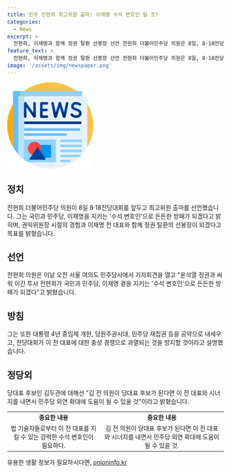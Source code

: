 ```yaml
---
title: 민주 전현희 최고위원 출마! 이재명 수석 변호인 될 것?
categories:
  - News
excerpt: >
  전현희, 이재명과 함께 정권 탈환 선봉장 선언 전현희 더불어민주당 의원은 8일, 8·18전당대회를 앞두고 최고위원 출마를 선언했다. 그는 이재명과 결집하여 국민과 더불어민주당을 지키며 정권 탈환의 선봉장이 될 것을 선언했다. 또한 4년 중임제 개헌, 민주당 재집권, 검찰독재 종식 등을 공약으로 내세웠으며, 김두관 전 의원이 당대표 후보가 된다면 민주당 외연 확대에 기여할 것이라고 전했다.
feature_text: >
  전현희, 이재명과 함께 정권 탈환 선봉장 선언 전현희 더불어민주당 의원은 8일, 8·18전당대회를 앞두고 최고위원 출마를 선언했다. 그는 이재명과 결집하여 국민과 더불어민주당을 지키며 정권 탈환의 선봉장이 될 것을 선언했다. 또한 4년 중임제 개헌, 민주당 재집권, 검찰독재 종식 등을 공약으로 내세웠으며, 김두관 전 의원이 당대표 후보가 된다면 민주당 외연 확대에 기여할 것이라고 전했다.
image: '/assets/img/newspaper.png'
---
```


<p><img src="/assets/img/newspaper.png" alt="kimp 속보" /></p>

<h2 data-ke-size="size26">정치</h2>

<p data-ke-size="size16">전현희 더불어민주당 의원이 8일 8·18전당대회를 앞두고 최고위원 출마를 선언했습니다. 그는 국민과 민주당, 이재명을 지키는 '수석 변호인'으로 든든한 방패가 되겠다고 밝히며, 권익위원장 시절의 경험과 이재명 전 대표와 함께 정권 탈환의 선봉장이 되겠다고 목표를 밝혔습니다.</p>

<h2 data-ke-size="size26">선언</h2>

<p data-ke-size="size16">전현희 의원은 이날 오전 서울 여의도 민주당사에서 기자회견을 열고 "윤석열 정권과 싸워 이긴 투사 전현희가 국민과 민주당, 이재명 곁을 지키는 '수석 변호인'으로 든든한 방패가 되겠다"고 밝혔습니다.</p>

<h2 data-ke-size="size26">방침</h2>

<p data-ke-size="size16">그는 또한 대통령 4년 중임제 개헌, 당원주권시대, 민주당 재집권 등을 공약으로 내세우고, 전당대회가 이 전 대표에 대한 충성 경쟁으로 과열되는 것을 방지할 것이라고 설명했습니다.</p>

<h2 data-ke-size="size26">정당외</h2>

<p data-ke-size="size16">당대표 후보인 김두관에 대해선 "김 전 의원이 당대표 후보가 된다면 이 전 대표와 시너지를 내면서 민주당 외연 확대에 도움이 될 수 있을 것"이라고 밝혔습니다.</p>

<table>
    <tbody>
        <tr>
            <td style="text-align: center; height: 17px;"><b>중요한 내용</b></td>
            <td style="text-align: center; height: 17px;"><b>중요한 내용</b></td>
        </tr>
        <tr>
            <td style="text-align: center;">법 기술자들로부터 이 전 대표를 지킬 수 있는 강력한 수석 변호인이 필요하다.</td>
            <td style="text-align: center;">김 전 의원이 당대표 후보가 된다면 이 전 대표와 시너지를 내면서 민주당 외연 확대에 도움이 될 수 있을 것.</td>
        </tr>
    </tbody>
</table>
유용한 생활 정보가 필요하시다면, <a href="https://onioninfo.kr" rel="dofollow">onioninfo.kr</a>


